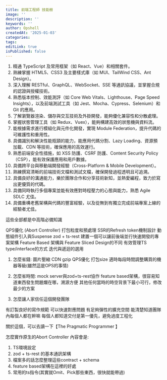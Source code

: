 ```yaml
---
title: 前端工程師 技能樹
image: ''
description: ''
keywords: ''
author: Opshell
createdAt: '2025-01-03'
categories: 
tags: 
editLink: true
isPublished: false
---
```

1. 精通 TypeScript 及常用框架（如 React、Vue）和相關套件。
2. 熟練掌握 HTML5、CSS3 及主要樣式庫（如 MUI、TailWind CSS、Ant Design）。
3. 深入理解 RESTful、GraphQL、WebSocket、SSE 等通訊協議，並掌握合規的認證與授權技術。
4. 熟悉版本控制、效能測評（如 Core Web Vitals、Lighthouse、Page Speed Insights），以及前端測試工具（如 Jest、Mocha、Cypress、Selenium）和 Git 的應用。
5. 了解瀏覽器渲染、儲存與交互技術及外掛開發，能夠優化兼容性和分散處理。
6. 掌握狀態管理工具（如 Redux、Vuex），能夠構建高效的狀態機與資料流。
7. 能根據需求進行模組化與元件化開發，實現 Module Federation，提升代碼的可維護性和重用性。
8. 具備識別和解決性能瓶頸的能力，能應用代碼分割、Lazy Loading、資源預加載、CDN 等技術，確保應用的高效運行。
9. 熟悉前端安全性措施，如 XSS 防護、CSRF 防護、Content Security Policy（CSP），能有效保護應用和用戶數據。
10. 具備跨平台與移動端開發經驗（Cross-Platform & Mobile Development）。
11. 熟練撰寫清晰的前端技術文檔和測試文檔，確保開發過程透明且可追溯。
12. 具備良好的溝通能力，樂於團隊合作和分享技術新知，並熱愛編程，致力於寫出更優質的代碼。
13. 具備同時執行多個專案並能有效應對時程壓力的心態與能力，熟悉 Agile SDLC 尤佳。
14. 具備重構老舊架構與代碼的豐富經驗，以及從無到有獨立完成前端專案上線的經驗者尤佳。

這些全部都是中高階必備知識

QPS優化 (Abort Controller)
打包粒度和預處理
SSR的Refresh token機制設計
動態組件引入與Suspense
zod + ts-rest 建置一個可以讓前後端並行快速開發的專案架構
Feature Based 架構與 Feature Sliced Design的不同
有效管理TS type/interface的方式
迭代與遞迴的選用

1. 怎麼省錢:
圖片壓縮
CDN gzip
QPS優化
打包size
適時每段時間調整購買的機器等級(雖然這是OPS的事情)

2. 怎麼省時間:
mock server與zod+ts-rest協作
feature based架構，很容易知道東西發生問題爛在哪，溯源方便
其他任何當時的時空背景下最小可行，修改最少的方案

3. 怎麼讓人家信任這個開發團隊

有訂製良好的寫作規範
可以快速對應問題
有足夠彈性的擴充空間
能清楚知道團隊內每個人都在幹嘛
每個人都知道交付是第一優先，避免過度工程化

關於這個，可以去讀一下【The Pragmatic Programmer 】

怎麼實作原生的Abort Controller
內容會是:

1. TS環境設定
2. zod + ts-rest 的基本通訊架構
3. 檔案多的話怎麼整理這些contract + schema
4. feature based架構在這裡的好處
5. 常用的ts指令(其實就Omit、Pick那些東西，很快就能帶過)
